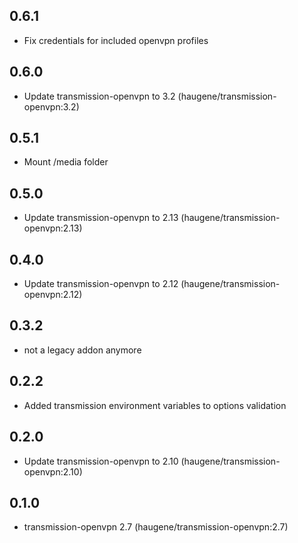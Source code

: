 ## 0.6.1

 - Fix credentials for included openvpn profiles

## 0.6.0

 - Update transmission-openvpn to 3.2 (haugene/transmission-openvpn:3.2)

## 0.5.1

 - Mount /media folder

## 0.5.0

 - Update transmission-openvpn to 2.13 (haugene/transmission-openvpn:2.13)

## 0.4.0

 - Update transmission-openvpn to 2.12 (haugene/transmission-openvpn:2.12)

## 0.3.2

 - not a legacy addon anymore

## 0.2.2

 - Added transmission environment variables to options validation

## 0.2.0

 - Update transmission-openvpn to 2.10 (haugene/transmission-openvpn:2.10)

## 0.1.0

 - transmission-openvpn 2.7 (haugene/transmission-openvpn:2.7)
